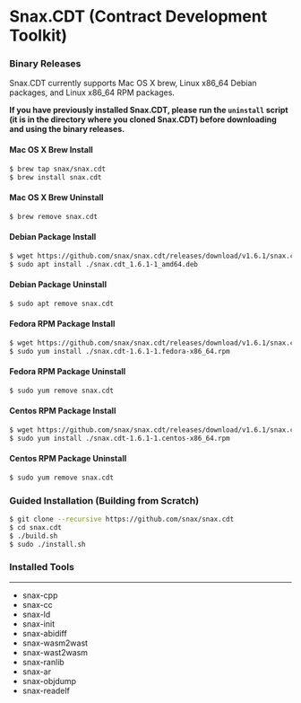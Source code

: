 # Snax.CDT (Contract Development Toolkit)

### Binary Releases
Snax.CDT currently supports Mac OS X brew, Linux x86_64 Debian packages, and Linux x86_64 RPM packages.

**If you have previously installed Snax.CDT, please run the `uninstall` script (it is in the directory where you cloned Snax.CDT) before downloading and using the binary releases.**

#### Mac OS X Brew Install
```sh
$ brew tap snax/snax.cdt
$ brew install snax.cdt
```
#### Mac OS X Brew Uninstall
```sh
$ brew remove snax.cdt
```
#### Debian Package Install
```sh
$ wget https://github.com/snax/snax.cdt/releases/download/v1.6.1/snax.cdt_1.6.1-1_amd64.deb
$ sudo apt install ./snax.cdt_1.6.1-1_amd64.deb
```
#### Debian Package Uninstall
```sh
$ sudo apt remove snax.cdt
```

#### Fedora RPM Package Install
```sh
$ wget https://github.com/snax/snax.cdt/releases/download/v1.6.1/snax.cdt-1.6.1-1.fedora-x86_64.rpm
$ sudo yum install ./snax.cdt-1.6.1-1.fedora-x86_64.rpm
```

#### Fedora RPM Package Uninstall
```sh
$ sudo yum remove snax.cdt
```

#### Centos RPM Package Install
```sh
$ wget https://github.com/snax/snax.cdt/releases/download/v1.6.1/snax.cdt-1.6.1-1.centos-x86_64.rpm
$ sudo yum install ./snax.cdt-1.6.1-1.centos-x86_64.rpm
```

#### Centos RPM Package Uninstall
```sh
$ sudo yum remove snax.cdt
```

### Guided Installation (Building from Scratch)
```sh
$ git clone --recursive https://github.com/snax/snax.cdt
$ cd snax.cdt
$ ./build.sh
$ sudo ./install.sh
```

### Installed Tools
---
* snax-cpp
* snax-cc
* snax-ld
* snax-init
* snax-abidiff
* snax-wasm2wast
* snax-wast2wasm
* snax-ranlib
* snax-ar
* snax-objdump
* snax-readelf
